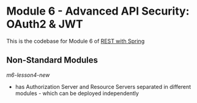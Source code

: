 # Module 6 - Advanced API Security: OAuth2 & JWT
This is the codebase for Module 6 of [REST with Spring](http://bit.ly/restwithspring)

## Non-Standard Modules

_m6-lesson4-new_ 
- has Authorization Server and Resource Servers separated in different modules - which can be deployed independently
